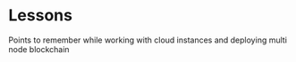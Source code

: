 # Lessons
Points to remember while working with cloud instances and deploying multi node blockchain

